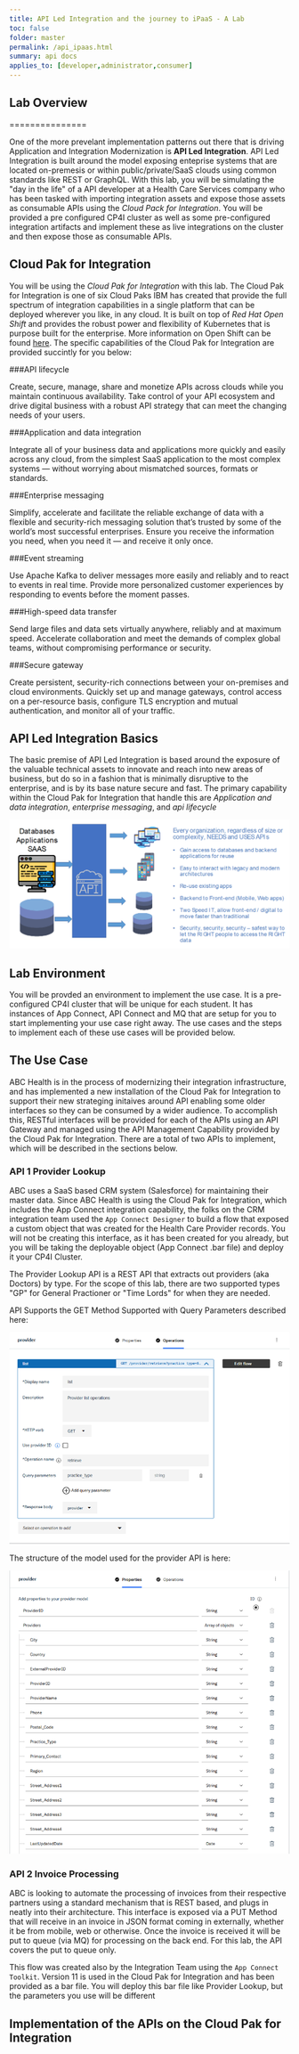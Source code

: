 ```yaml
---
title: API Led Integration and the journey to iPaaS - A Lab
toc: false
folder: master
permalink: /api_ipaas.html
summary: api docs
applies_to: [developer,administrator,consumer]
---
```


## Lab Overview
===============

One of the more prevelant implementation patterns out there that is driving Application and Integration Modernization is **API Led Integration**.  API Led Integration is built around the model exposing enteprise systems that are located on-premesis or within public/private/SaaS clouds using common standards like REST or GraphQL.  With this lab, you will be simulating the "day in the life" of a API developer at a Health Care Services company who has been tasked with importing integration assets and expose those assets as consumable APIs using the *Cloud Pack for Integration*.  You will be provided a pre configured CP4I cluster as well as some pre-configured integration artifacts and implement these as live integrations on the cluster and then expose those as consumable APIs.

## Cloud Pak for Integration

You will be using the *Cloud Pak for Integration* with this lab.  The Cloud Pak for Integration is one of six Cloud Paks IBM has created that provide the full spectrum of integration capabilities in a single platform that can be deployed wherever you like, in any cloud.  It is built on top of *Red Hat Open Shift* and provides the robust power and flexibility of Kubernetes that is purpose built for the enterprise.  More information on Open Shift can be found [here](https://www.openshift.com/).  The specific capabilities of the Cloud Pak for Integration are provided succintly for you below:


###API lifecycle

Create, secure, manage, share and monetize APIs across clouds while you maintain continuous availability. Take control of your API ecosystem and drive digital business with a robust API strategy that can meet the changing needs of your users.

###Application and data integration

Integrate all of your business data and applications more quickly and easily across any cloud, from the simplest SaaS application to the most complex systems — without worrying about mismatched sources, formats or standards.

###Enterprise messaging

Simplify, accelerate and facilitate the reliable exchange of data with a flexible and security-rich messaging solution that’s trusted by some of the world’s most successful enterprises. Ensure you receive the information you need, when you need it — and receive it only once.

###Event streaming

Use Apache Kafka to deliver messages more easily and reliably and to react to events in real time. Provide more personalized customer experiences by responding to events before the moment passes.

###High-speed data transfer

Send large files and data sets virtually anywhere, reliably and at maximum speed. Accelerate collaboration and meet the demands of complex global teams, without compromising performance or security.

###Secure gateway

Create persistent, security-rich connections between your on-premises and cloud environments. Quickly set up and manage gateways, control access on a per-resource basis, configure TLS encryption and mutual authentication, and monitor all of your traffic.


## API Led Integration Basics

The basic premise of API Led Integration is based around the exposure of the valuable technical assets to innovate and reach into new areas of business, but do so in a fashion that is minimally disruptive to the enterprise, and is by its base nature secure and fast.  The primary capability within the Cloud Pak for Integration that handle this are *Application and data integration*, *enterprise messaging*, and *api lifecycle*

![](api_led1.png)



## Lab Environment

You will be provded an environment to implement the use case.  It is a pre-configured CP4I cluster that will be unique for each student.  It has instances of App Connect, API Connect and MQ that are setup for you to start implementing your use case right away.  The use cases and the steps to implement each of these use cases will be provided below.

## The Use Case

ABC Health is in the process of modernizing their integration infrastructure, and has implemented a new installation of the Cloud Pak for Integration to support their new strateging initaives around API enabling some older interfaces so they can be consumed by a wider audience.  To accomplish this, RESTful interfaces will be provided for each of the APIs using an API Gateway and managed using the API Management Capability provided by the Cloud Pak for Integration. There are a total of two APIs to implement, which will be described in the sections below.

### API 1 Provider Lookup

ABC uses a SaaS based CRM system (Salesforce) for maintaining their master data.  Since ABC Health is using the Cloud Pak for Integration, which includes the App Connect integration capability, the folks on the CRM integration team used the `App Connect Designer` to build a flow that exposed a custom object that was created for the Health Care Provider records.  You will not be creating this interface, as it has been created for you already, but you will be taking the deployable object (App Connect .bar file) and deploy it your CP4I Cluster. 

The Provider Lookup API is a REST API that extracts out providers (aka Doctors) by type.  For the scope of this lab, there are two supported types "GP" for General Practioner or "Time Lords" for when they are needed.

API Supports the GET Method Supported with Query Parameters described here:

![](model2.png)

The structure of the model used for the provider API is here:

![](model1.png)

### API 2 Invoice Processing

ABC is looking to automate the processing of invoices from their respective partners using a standard mechanism that is REST based, and plugs in neatly into their architecture.  This interface is exposed via a PUT Method that will receive in an invoice in JSON format coming in externally, whether it be from mobile, web or otherwise.  Once the invoice is received it will be put to queue (via MQ) for processing on the back end.  For this lab, the API covers the put to queue only.

This flow was created also by the Integration Team using the `App Connect Toolkit`.  Version 11 is used in the Cloud Pak for Integration and has been provided as a bar file.  You will deploy this bar file like Provider Lookup, but the parameters you use will be different

## Implementation of the APIs on the Cloud Pak for Integration

